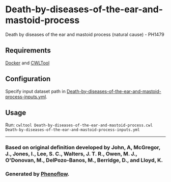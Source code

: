 # Death-by-diseases-of-the-ear-and-mastoid-process

Death by diseases of the ear and mastoid process (natural cause) - PH1479

## Requirements

[Docker](https://docs.docker.com/install/) and [CWLTool](https://github.com/common-workflow-language/cwltool#install)

## Configuration

Specify input dataset path in [Death-by-diseases-of-the-ear-and-mastoid-process-inputs.yml](Death-by-diseases-of-the-ear-and-mastoid-process-inputs.yml).

## Usage

Run: `cwltool Death-by-diseases-of-the-ear-and-mastoid-process.cwl Death-by-diseases-of-the-ear-and-mastoid-process-inputs.yml`

***

### Based on original definition developed by John, A, McGregor, J., Jones, I., Lee, S. C., Walters, J. T. R., Owen, M. J., O'Donovan, M., DelPozo-Banos, M., Berridge, D., and Lloyd, K.
### Generated by [Phenoflow](https://kclhi.org/phenoflow).
